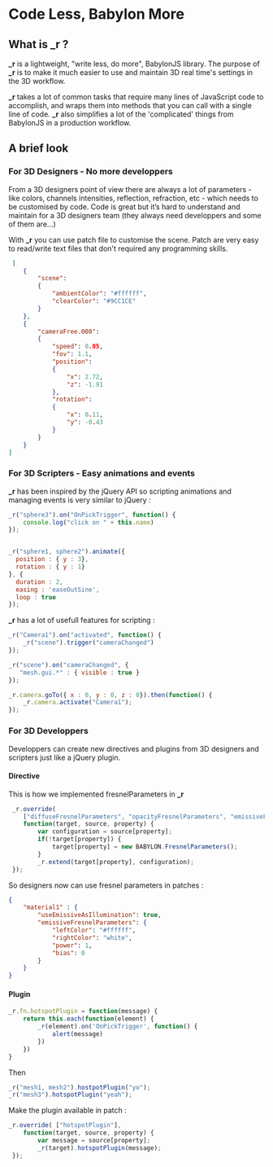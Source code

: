 # Code Less, Babylon More

## What is \_r ?

**\_r** is a lightweight, "write less, do more", BabylonJS library. The purpose of **\_r** is to make it much easier to use and maintain 3D real time's settings in the 3D workflow.

**\_r** takes a lot of common tasks that require many lines of JavaScript code to accomplish, and wraps them into methods that you can call with a single line of code. **\_r** also simplifies a lot of the 'complicated' things from BabylonJS in a production workflow.

## A brief look

### For 3D Designers - No more developpers

From a 3D designers point of view there are always a lot of parameters - like colors, channels intensities, reflection, refraction, etc - which needs to be customised by code. 
Code is great but it’s hard to understand and maintain for a 3D designers team (they always need developpers and some of them are...)

With **\_r** you can use patch file to customise the scene. Patch are very easy to read/write text files that don't required any programming skills.

```json
 [
    {
        "scene":
        {
            "ambientColor": "#ffffff",
            "clearColor": "#9CC1CE"
        }
    },
    {
        "cameraFree.000":
        {
            "speed": 0.05,
            "fov": 1.1,
            "position":
            {
                "x": 2.72,
                "z": -1.91
            },
            "rotation":
            {
                "x": 0.11,
                "y": -0.43
            }
        }
    }
]
```


### For 3D Scripters - Easy animations and events

**\_r** has been inspired by the jQuery API so scripting animations and managing events is very similar to jQuery :

```js
_r("sphere3").on("OnPickTrigger", function() {
    console.log("click on " + this.name)
});


_r("sphere1, sphere2").animate({
  position : { y : 3},
  rotation : { y : 1}
}, {
  duration : 2, 
  easing : 'easeOutSine', 
  loop : true 
});
```

**\_r** has a lot of usefull features for scripting  :
```js
_r("Camera1").on("activated", function() {
    _r("scene").trigger("cameraChanged")    
});

_r("scene").on("cameraChanged", {
   "mesh.gui.*" : { visible : true } 
});

_r.camera.goTo({ x : 0, y : 0, z : 0}).then(function() {
    _r.camera.activate("Camera1");
});
```
### For 3D Developpers

Developpers can create new directives and plugins from 3D designers and scripters just like a jQuery plugin. 

#### Directive 

This is how we implemented fresnelParameters in **\_r**
```js
 _r.override(
    ["diffuseFresnelParameters", "opacityFresnelParameters", "emissiveFresnelParameters", "refractionFresnelParameters", "reflectionFresnelParameters"],
    function(target, source, property) {
        var configuration = source[property];
        if(!target[property]) {
            target[property] = new BABYLON.FresnelParameters();
        }
        _r.extend(target[property], configuration);
 });
```
So designers now can use fresnel parameters in patches :
```json
{
    "material1" : {
        "useEmissiveAsIllumination": true,
        "emissiveFresnelParameters": {
            "leftColor": "#ffffff",
            "rightColor": "white",
            "power": 1,
            "bias": 0
        }
    }
}

```
#### Plugin
```js
_r.fn.hotspotPlugin = function(message) {
    return this.each(function(element) {
        _r(element).on('OnPickTrigger', function() {
            alert(message)
        })
    })
}
```
Then
```js
_r("mesh1, mesh2").hostpotPlugin("yo");
_r("mesh3").hotspotPlugin("yeah");
```
Make the plugin available in patch  :
```js
_r.override( ["hotspotPlugin"],
    function(target, source, property) {
        var message = source[property];
        _r(target).hotspotPlugin(message);
 });
```
